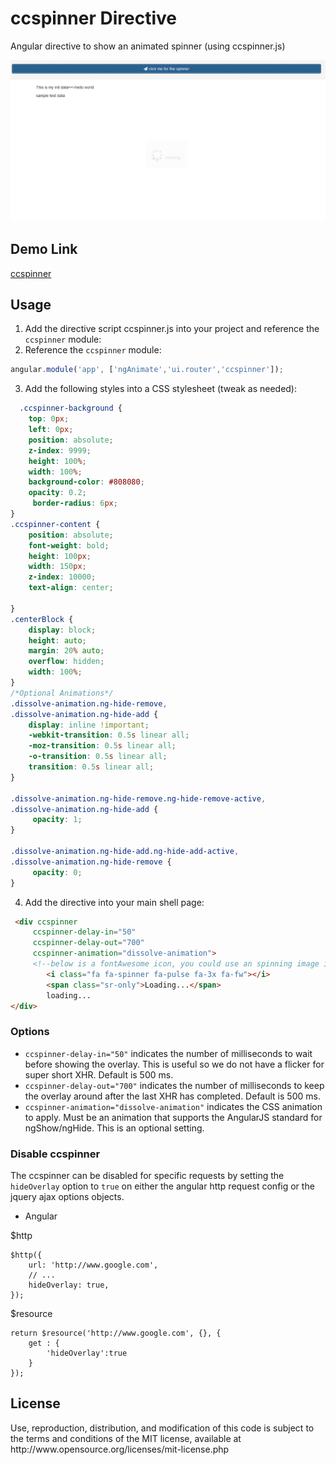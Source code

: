 # ccspinner Directive
Angular directive to show an animated spinner (using ccspinner.js)

![ccspinner Directive Example](https://github.com/congWork/AngularJsModules/blob/master/ccspinner/demo.PNG)

<h2>Demo Link</h2>
<p><a href="https://plnkr.co/ZHFNKJswOlCHRfbjfbhZ" alt="ccspinner">ccspinner</a></p>


<h2>Usage</h2>

1. Add the directive script ccspinner.js into your project and reference the `ccspinner` module:
2. Reference the `ccspinner` module:

```javascript
angular.module('app', ['ngAnimate','ui.router','ccspinner']);
```

3. Add the following styles into a CSS stylesheet (tweak as needed):

```css
  .ccspinner-background {
    top: 0px;
    left: 0px;
    position: absolute;
    z-index: 9999;
    height: 100%;
    width: 100%;
    background-color: #808080;
    opacity: 0.2;
     border-radius: 6px;
}
.ccspinner-content {
    position: absolute;
    font-weight: bold;
    height: 100px;
    width: 150px;
    z-index: 10000;
    text-align: center;
   
}
.centerBlock {
    display: block;
    height: auto;
    margin: 20% auto;
    overflow: hidden;
    width: 100%;
}
/*Optional Animations*/
.dissolve-animation.ng-hide-remove,
.dissolve-animation.ng-hide-add {
    display: inline !important;
    -webkit-transition: 0.5s linear all;
    -moz-transition: 0.5s linear all;
    -o-transition: 0.5s linear all;
    transition: 0.5s linear all;
}

.dissolve-animation.ng-hide-remove.ng-hide-remove-active,
.dissolve-animation.ng-hide-add {
     opacity: 1;
}

.dissolve-animation.ng-hide-add.ng-hide-add-active,
.dissolve-animation.ng-hide-remove {
     opacity: 0;
}

```

4. Add the directive into your main shell page:

```html
 <div ccspinner
     ccspinner-delay-in="50"
     ccspinner-delay-out="700"
     ccspinner-animation="dissolve-animation">
	 <!--below is a fontAwesome icon, you could use an spinning image instead-->
        <i class="fa fa-spinner fa-pulse fa-3x fa-fw"></i>
        <span class="sr-only">Loading...</span>
        loading...
</div>
```
### Options

- `ccspinner-delay-in="50"` indicates the number of milliseconds to wait before showing the overlay. This is useful so we do not have a flicker for super short XHR. Default is 500 ms.
- `ccspinner-delay-out="700"` indicates the number of milliseconds to keep the overlay around after the last XHR has completed. Default is 500 ms.
- `ccspinner-animation="dissolve-animation"` indicates the CSS animation to apply. Must be an animation that supports the AngularJS standard for ngShow/ngHide. This is an optional setting. 

### Disable ccspinner

The ccspinner can be disabled for specific requests by setting the `hideOverlay` option to `true`
on either the angular http request config or the jquery ajax options objects.

- Angular

$http
```
$http({
    url: 'http://www.google.com',
    // ...
    hideOverlay: true,
});
```
$resource
```$resource
return $resource('http://www.google.com', {}, {
    get : {
        'hideOverlay':true
    }
});
```



<h2>License</h2>
  
<p>Use, reproduction, distribution, and modification of this code is subject to the terms and conditions of the MIT license, available at http://www.opensource.org/licenses/mit-license.php</p>

